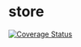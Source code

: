 # store
[![Coverage Status](https://coveralls.io/repos/github/brotherlogic/store/badge.svg)](https://coveralls.io/github/brotherlogic/store)
